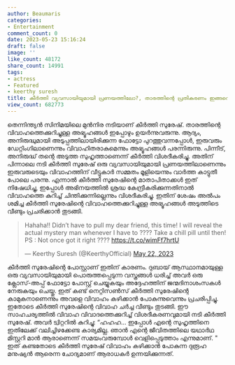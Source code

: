 ```yaml
---
author: Beaumaris
categories:
- Entertainment
comment_count: 0
date: 2023-05-23 15:16:24
draft: false
image: ''
like_count: 48172
share_count: 14991
tags:
- actress
- Featured
- keerthy suresh
title: കീർത്തി വ്യവസായിയുമായി പ്രണയത്തിലോ?, താരത്തിന്റെ പ്രതികരണം ഇങ്ങനെ
view_count: 682773
---
```


തെന്നിന്ത്യൻ സിനിമയിലെ മുൻനിര നടിയാണ് കീർത്തി സുരേഷ്. താരത്തിന്റെ വിവാഹത്തെക്കുറിച്ചുള്ള അഭ്യൂഹങ്ങൾ ഇപ്പോഴും ഉയർന്നുവരുന്നു. ആദ്യം, അനിരുദ്ധുമായി അടുപ്പത്തിലായിരിക്കുന്ന ഫോട്ടോ പുറത്തുവന്നപ്പോൾ, ഇരുവരും ഡേറ്റിംഗിലാണെന്നും വിവാഹിതരാകുമെന്നും അഭ്യൂഹങ്ങൾ പരന്നിരുന്നു. പിന്നീട്, അനിരുദ്ധ് തന്റെ അടുത്ത സുഹൃത്താണെന്ന് കീർത്തി വിശദീകരിച്ചു. അതിന് പിന്നാലെ നടി കീർത്തി സുരേഷ് ഒരു വ്യവസായിയുമായി പ്രണയത്തിലാണെന്നും ഇരുവരുടെയും വിവാഹത്തിന് വീട്ടുകാർ സമ്മതം മൂളിയെന്നും വാർത്ത കാട്ടുതീ പോലെ പരന്നു. എന്നാൽ കീർത്തി സുരേഷിന്റെ മാതാപിതാക്കൾ ഇത് നിഷേധിച്ചു, ഇപ്പോൾ അഭിനയത്തിൽ ശ്രദ്ധ കേന്ദ്രീകരിക്കുന്നതിനാൽ വിവാഹത്തെ കുറിച്ച് ചിന്തിക്കുന്നില്ലെന്നും വിശദീകരിച്ചു. ഇതിന് ശേഷം അൽപം ശമിച്ച കീർത്തി സുരേഷിന്റെ വിവാഹത്തെക്കുറിച്ചുള്ള അഭ്യൂഹങ്ങൾ അടുത്തിടെ വീണ്ടും പ്രചരിക്കാൻ തുടങ്ങി. 

> Hahaha!! Didn’t have to pull my dear friend, this time! I will reveal the actual mystery man whenever I have to ???? Take a chill pill until then! PS : Not once got it right ???? <https://t.co/wimFf7hrtU>
> 
> — Keerthy Suresh (@KeerthyOfficial) [May 22, 2023](https://twitter.com/KeerthyOfficial/status/1660537690847313920?ref_src=twsrc%5Etfw)

കീർത്തി സുരേഷിന്റെ പോസ്റ്റാണ് ഇതിന് കാരണം. ദുബായ് ആസ്ഥാനമായുള്ള ഒരു വ്യവസായിയുമായി പൊരുത്തപ്പെടുന്ന വസ്ത്രങ്ങൾ ധരിച്ച് അവർ ഒരു ക്ലോസ്-അപ്പ് ഫോട്ടോ പോസ്റ്റ് ചെയ്യുകയും അദ്ദേഹത്തിന് ജന്മദിനാശംസകൾ നേരുകയും ചെയ്തു. ഇത് കണ്ട് നെറ്റിസൺസ് കീർത്തി സുരേഷിന്റെ കാമുകനാണെന്നും അവളെ വിവാഹം കഴിക്കാൻ പോകുന്നുവെന്നും പ്രചരിപ്പിച്ചു. ഇതോടെ കീർത്തി സുരേഷിന്റെ വിവാഹ ചർച്ച വീണ്ടും തുടങ്ങി. ഈ സാഹചര്യത്തിൽ വിവാഹ വിവാദത്തെക്കുറിച്ച് വിശദീകരണവുമായി നടി കീർത്തി സുരേഷ്. അവർ ട്വിറ്ററിൽ കുറിച്ചു: “ഹഹഹ... ഇപ്പോള്‍ എന്റെ സുഹൃത്തിനെ ഇതിലേക്ക് വലിച്ചിഴക്കേണ്ട കാര്യമില്ല. ഞാൻ എന്റെ ജീവിതത്തിലെ യഥാര്‍ഥ മിസ്റ്ററി മാൻ ആരാണെന്ന് സമയംവരുമ്പോള്‍ വെളിപ്പെടുത്താം എന്നുമാണ്. " ഇത് കണ്ടതോടെ കീർത്തി സുരേഷ് വിവാഹം കഴിക്കാൻ പോകുന്ന ദുരൂഹ മനുഷ്യൻ ആരെന്ന ചോദ്യമാണ് ആരാധകർ ഉന്നയിക്കുന്നത്.